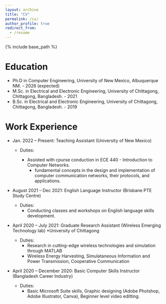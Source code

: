 ```yaml
---
layout: archive
title: "CV"
permalink: /cv/
author_profile: true
redirect_from:
  - /resume
---
```


{% include base_path %}

Education
======
* Ph.D in Computer Engineering, University of New Mexico, Albuquerque NM. - 2026 (expected)
* M.Sc. in Electrical and Electronic Engineering, University of Chittagong, Chittagong, Bangladesh. - 2021 
* B.Sc. in Electrical and Electronic Engineering, University of Chittagong, Chittagong, Bangladesh. - 2019


Work Experience
======

* Jan. 2022 – Present: Teaching Assistant (University of New Mexico)
  * Duties: 

    - Assisted with cpurse conduction in ECE 440 - Introduction to Computer Networks.
      - fundamental concepts in the design and implementation of computer communication networks, their protocols, and applications.

  
* August 2021 – Dec 2021: English Language Instructor (Brisbane PTE Study Centre)
  * Duties:
    -	Conducting classes and workshops on English language skills development. 

  
* April 2020 – July 2021: Graduate Research Assistant (Wireless Emerging Technology lab)
  *University of Chittagong
  * Duties:
    -	Research in cutting-edge wireless technologies and simulation through MATLAB
    -	Wireless Energy Harvesting, Simulataneous Information and Power Transmission, Cooperative Communication

* April 2020 – December 2020: Basic Computer Skills Instructor (Bangladesh Career Industry)
  * Duties:
    - Basic Microsoft Suite skills, Graphic designing (Adobe Photshop, Adobe Illustrator, Canva), Beginner level video editting.
 

 
